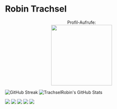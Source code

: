 # Robin Trachsel
<p align="center">
  Profil-Aufrufe: <br>
  <img src="https://profile-counter.glitch.me/TrachselRobin/count.svg" width="200px">
  
  ![GitHub Streak](https://streak-stats.demolab.com/?user=TrachselRobin&theme=dark&hide_border=true&date_format=j%20M%5B%20Y%5D&card_width=700)
  <img src="https://github-readme-stats.vercel.app/api?username=TrachselRobin&theme=gruvbox&show_icons=true&hide_border=true&count_private=true" alt="TrachselRobin's GitHub Stats" />
  
  ![](https://github-profile-summary-cards.vercel.app/api/cards/profile-details?username=TrachselRobin&theme=apprentice)
  ![](http://github-profile-summary-cards.vercel.app/api/cards/repos-per-language?username=TrachselRobin&theme=apprentice&exclude=)      ![](http://github-profile-summary-cards.vercel.app/api/cards/most-commit-language?username=TrachselRobin&theme=apprentice&exclude=)
  ![](https://github-profile-summary-cards.vercel.app/api/cards/stats?username=TrachselRobin&theme=apprentice)      ![](https://camo.githubusercontent.com/6c6313881db0662b52591ed615e9601d7aea95042c521ede79587dfa10614c08/687474703a2f2f6769746875622d70726f66696c652d73756d6d6172792d63617264732e76657263656c2e6170702f6170692f63617264732f70726f647563746976652d74696d653f757365726e616d653d446f63746f7250726f6772616d6d6572267468656d653d61707072656e74696365267574634f66667365743d31)
</p>

